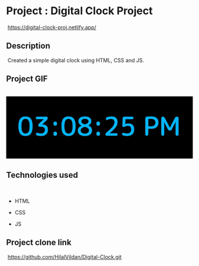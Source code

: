 # Project : Digital Clock Project
​
https://digital-clock-proj.netlify.app/

## Description
​
Created a simple digital clock using HTML, CSS and JS.
​
## Project GIF
​
![proje image](/Ekran-Kayd%C4%B1-2022-11-08-15.08.25.gif)

## Technologies used
​
- HTML
​
- CSS

- JS


## Project clone link
​
https://github.com/HilalVildan/Digital-Clock.git
